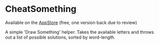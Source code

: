 # CheatSomething

Available on the [AppStore](http://itunes.apple.com/us/app/cheatsomething!/id513666674?mt=8)
(free, one version back due to review)

A simple 'Draw Something' helper. Takes the available letters and throws out a list of possible solutions, sorted by word-length.

